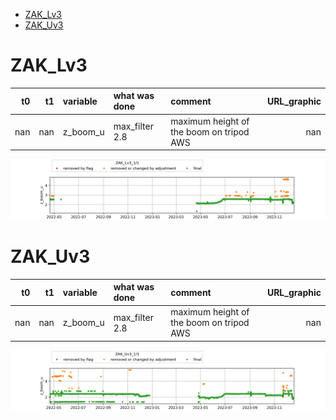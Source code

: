 * [ZAK_Lv3](#s1)
* [ZAK_Uv3](#s2)
# <a id='s1' />ZAK_Lv3
|   t0 |   t1 | variable   | what was done   | comment                                  |   URL_graphic |
|-----:|-----:|:-----------|:----------------|:-----------------------------------------|--------------:|
|  nan |  nan | z_boom_u   | max_filter 2.8  | maximum height of the boom on tripod AWS |           nan |
 
![ZAK_Lv3](../figures/flags/ZAK_Lv3_0.png)
 
# <a id='s2' />ZAK_Uv3
|   t0 |   t1 | variable   | what was done   | comment                                  |   URL_graphic |
|-----:|-----:|:-----------|:----------------|:-----------------------------------------|--------------:|
|  nan |  nan | z_boom_u   | max_filter 2.8  | maximum height of the boom on tripod AWS |           nan |
 
![ZAK_Uv3](../figures/flags/ZAK_Uv3_0.png)
 
